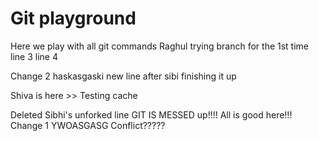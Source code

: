 # Git playground

Here we play with all git commands
Raghul trying branch for the 1st time
line 3
line 4

Change 2 haskasgaski
new line after sibi finishing it up

Shiva is here >> Testing cache

Deleted Sibhi's unforked line
GIT IS MESSED up!!!! All is good here!!!
Change 1 YWOASGASG
Conflict?????

